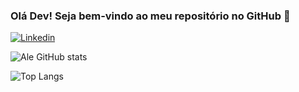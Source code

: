 ### Olá Dev! Seja bem-vindo ao meu repositório no GitHub 🫡

[![Linkedin](https://img.shields.io/badge/LinkedIn-0077B5?style=for-the-badge&logo=linkedin&logoColor=white)](https://www.linkedin.com/in/al%C3%A9cio-ara%C3%BAjo/)

![Ale GitHub stats](https://github-readme-stats.vercel.app/api?username=Alecio-99&show_icons=true&theme=dracula)

![Top Langs](https://github-readme-stats.vercel.app/api/top-langs/?username=Alecio-99&size_weight=0.5&count_weight=0.5)
